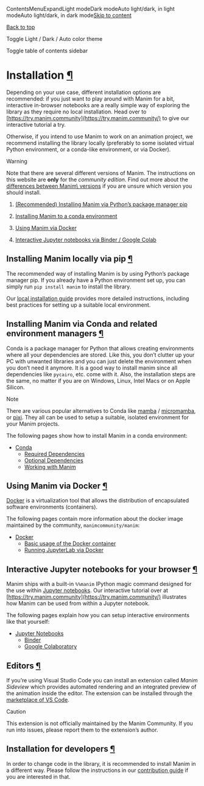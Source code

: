 ContentsMenuExpandLight modeDark modeAuto light/dark, in light modeAuto light/dark, in dark mode[Skip to content](https://docs.manim.community/en/stable/installation.html#furo-main-content)

[Back to top](https://docs.manim.community/en/stable/installation.html#)

Toggle Light / Dark / Auto color theme

Toggle table of contents sidebar

# Installation [¶](https://docs.manim.community/en/stable/installation.html\#installation "Link to this heading")

Depending on your use case, different installation options are recommended:
if you just want to play around with Manim for a bit, interactive in-browser
notebooks are a really simple way of exploring the library as they
require no local installation. Head over to
[https://try.manim.community](https://try.manim.community/) to give our interactive tutorial a try.

Otherwise, if you intend to use Manim to work on an animation project,
we recommend installing the library locally (preferably to some isolated
virtual Python environment, or a conda-like environment, or via Docker).

Warning

Note that there are several different versions of Manim. The
instructions on this website are **only** for the _community edition_.
Find out more about the [differences between Manim\\
versions](https://docs.manim.community/en/stable/faq/installation.html#different-versions) if you are unsure which
version you should install.

1. [(Recommended) Installing Manim via Python’s package manager pip](https://docs.manim.community/en/stable/installation.html#local-installation)

2. [Installing Manim to a conda environment](https://docs.manim.community/en/stable/installation.html#conda-installation)

3. [Using Manim via Docker](https://docs.manim.community/en/stable/installation.html#docker-installation)

4. [Interactive Jupyter notebooks via Binder / Google Colab](https://docs.manim.community/en/stable/installation.html#interactive-online)


## Installing Manim locally via pip [¶](https://docs.manim.community/en/stable/installation.html\#installing-manim-locally-via-pip "Link to this heading")

The recommended way of installing Manim is by using Python’s package manager
pip. If you already have a Python environment set up, you can simply run
`pip install manim` to install the library.

Our [local installation guide](https://docs.manim.community/en/stable/installation/uv.html) provides more detailed
instructions, including best practices for setting up a suitable local environment.

## Installing Manim via Conda and related environment managers [¶](https://docs.manim.community/en/stable/installation.html\#installing-manim-via-conda-and-related-environment-managers "Link to this heading")

Conda is a package manager for Python that allows creating environments
where all your dependencies are stored. Like this, you don’t clutter up your PC with
unwanted libraries and you can just delete the environment when you don’t need it anymore.
It is a good way to install manim since all dependencies like `pycairo`, etc. come with it.
Also, the installation steps are the same, no matter if you are
on Windows, Linux, Intel Macs or on Apple Silicon.

Note

There are various popular alternatives to Conda like
[mamba](https://mamba.readthedocs.io/en/latest/) /
[micromamba](https://mamba.readthedocs.io/en/latest/user_guide/micromamba.html),
or [pixi](https://pixi.sh/).
They all can be used to setup a suitable, isolated environment
for your Manim projects.

The following pages show how to install Manim in a conda environment:

- [Conda](https://docs.manim.community/en/stable/installation/conda.html)
  - [Required Dependencies](https://docs.manim.community/en/stable/installation/conda.html#required-dependencies)
  - [Optional Dependencies](https://docs.manim.community/en/stable/installation/conda.html#optional-dependencies)
  - [Working with Manim](https://docs.manim.community/en/stable/installation/conda.html#working-with-manim)

## Using Manim via Docker [¶](https://docs.manim.community/en/stable/installation.html\#using-manim-via-docker "Link to this heading")

[Docker](https://www.docker.com/) is a virtualization tool that
allows the distribution of encapsulated software environments (containers).

The following pages contain more information about the docker image
maintained by the community, `manimcommunity/manim`:

- [Docker](https://docs.manim.community/en/stable/installation/docker.html)
  - [Basic usage of the Docker container](https://docs.manim.community/en/stable/installation/docker.html#basic-usage-of-the-docker-container)
  - [Running JupyterLab via Docker](https://docs.manim.community/en/stable/installation/docker.html#running-jupyterlab-via-docker)

## Interactive Jupyter notebooks for your browser [¶](https://docs.manim.community/en/stable/installation.html\#interactive-jupyter-notebooks-for-your-browser "Link to this heading")

Manim ships with a built-in `%%manim` IPython magic command
designed for the use within [Jupyter notebooks](https://jupyter.org/).
Our interactive tutorial over at [https://try.manim.community](https://try.manim.community/) illustrates
how Manim can be used from within a Jupyter notebook.

The following pages explain how you can setup interactive environments
like that yourself:

- [Jupyter Notebooks](https://docs.manim.community/en/stable/installation/jupyter.html)
  - [Binder](https://docs.manim.community/en/stable/installation/jupyter.html#binder)
  - [Google Colaboratory](https://docs.manim.community/en/stable/installation/jupyter.html#google-colaboratory)

## Editors [¶](https://docs.manim.community/en/stable/installation.html\#editors "Link to this heading")

If you’re using Visual Studio Code you can install an extension called
_Manim Sideview_ which provides automated rendering and an integrated preview
of the animation inside the editor. The extension can be installed through the
[marketplace of VS Code](https://marketplace.visualstudio.com/items?itemName=Rickaym.manim-sideview).

Caution

This extension is not officially maintained by the Manim Community.
If you run into issues, please report them to the extension’s author.

## Installation for developers [¶](https://docs.manim.community/en/stable/installation.html\#installation-for-developers "Link to this heading")

In order to change code in the library, it is recommended to
install Manim in a different way. Please follow the instructions
in our [contribution guide](https://docs.manim.community/en/stable/contributing.html) if you are
interested in that.